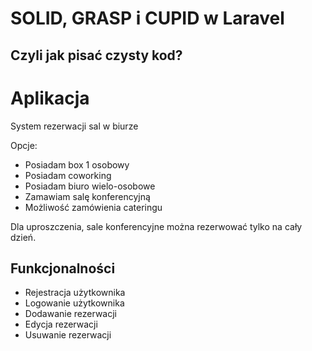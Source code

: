 # SOLID, GRASP i CUPID w Laravel
## Czyli jak pisać czysty kod?

# Aplikacja
System rezerwacji sal w biurze

Opcje:
- Posiadam box 1 osobowy
- Posiadam coworking
- Posiadam biuro wielo-osobowe
- Zamawiam salę konferencyjną
- Możliwość zamówienia cateringu

Dla uproszczenia, sale konferencyjne można rezerwować tylko na cały dzień.

## Funkcjonalności
- Rejestracja użytkownika
- Logowanie użytkownika
- Dodawanie rezerwacji
- Edycja rezerwacji
- Usuwanie rezerwacji
